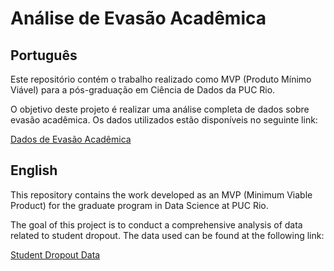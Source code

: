 # Análise de Evasão Acadêmica

## Português

Este repositório contém o trabalho realizado como MVP (Produto Mínimo Viável) para a pós-graduação em Ciência de Dados da PUC Rio. 

O objetivo deste projeto é realizar uma análise completa de dados sobre evasão acadêmica. Os dados utilizados estão disponíveis no seguinte link:

[Dados de Evasão Acadêmica](https://archive.ics.uci.edu/dataset/697/predict+students+dropout+and+academic+success)

## English

This repository contains the work developed as an MVP (Minimum Viable Product) for the graduate program in Data Science at PUC Rio.

The goal of this project is to conduct a comprehensive analysis of data related to student dropout. The data used can be found at the following link:

[Student Dropout Data](https://archive.ics.uci.edu/dataset/697/predict+students+dropout+and+academic+success)
